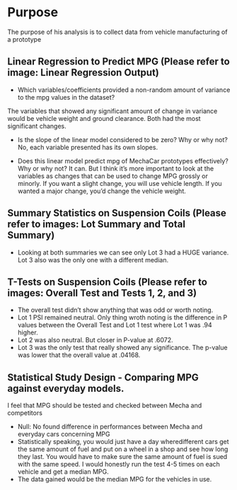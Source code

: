 # Purpose 
The purpose of his analysis is to collect data from vehicle manufacturing of a prototype

## Linear Regression to Predict MPG (Please refer to image: Linear Regression Output)

-	Which variables/coefficients provided a non-random amount of variance to the mpg values in the dataset?

The variables that showed any significant amount of change in variance would be vehicle weight and ground clearance.  Both had the most significant changes. 

-	Is the slope of the linear model considered to be zero? Why or why not?
No, each variable presented has its own slopes. 

-	Does this linear model predict mpg of MechaCar prototypes effectively? Why or why not?
It can.  But I think it’s more important to look at the variables as changes that can be used to change MPG grossly or minorly.  If you want a slight change, you will use vehicle length. If you wanted a major change, you’d change the vehicle weight. 

## Summary Statistics on Suspension Coils (Please refer to images: Lot Summary and Total Summary)

-	Looking at both summaries we can see only Lot 3 had a HUGE variance. Lot 3 also was the only one with a different median. 

## T-Tests on Suspension Coils (Please refer to images: Overall Test and Tests 1, 2, and 3)
	
-	The overall test didn’t show anything that was odd or worth noting. 
-	Lot 1 PSI remained neutral. Only thing wroth noting is the difference in P values between the Overall Test and Lot 1 test where Lot 1 was .94 higher. 
-	Lot 2 was also neutral. But closer in P-value at .6072. 
-	Lot 3 was the only test that really showed any significance.  The p-value was lower that the overall value at .04168.  

## Statistical Study Design - Comparing MPG against everyday models.
I feel that MPG should be tested and checked between Mecha and competitors
-	Null: No found difference in performances between Mecha and everyday cars concerning MPG
-	Statistically speaking, you would just have a day wheredifferent cars get the same amount of fuel and put on a wheel in a shop and see how long they last.  You would have to make sure the same amount of fuel is sued with the same speed. I would honestly run the test 4-5 times on each vehicle and get a median MPG.
-	The data gained would be the median MPG for the vehicles in use.  
